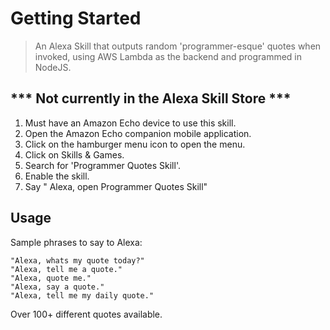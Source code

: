 # Getting Started

>An Alexa Skill that outputs random 'programmer-esque' quotes when invoked, using AWS Lambda as the backend and programmed in NodeJS.

## *** Not currently in the Alexa Skill Store ***

 1. Must have an Amazon Echo device to use this skill.
 2. Open the Amazon Echo companion mobile application.
 3. Click on the hamburger menu icon to open the menu.
 4. Click on Skills & Games.
 5. Search for 'Programmer Quotes Skill'.
 6. Enable the skill.
 7. Say " Alexa, open Programmer Quotes Skill"

## Usage
Sample phrases to say to Alexa:

    "Alexa, whats my quote today?"
    "Alexa, tell me a quote."
    "Alexa, quote me."
    "Alexa, say a quote."
    "Alexa, tell me my daily quote."

Over 100+ different quotes available.
